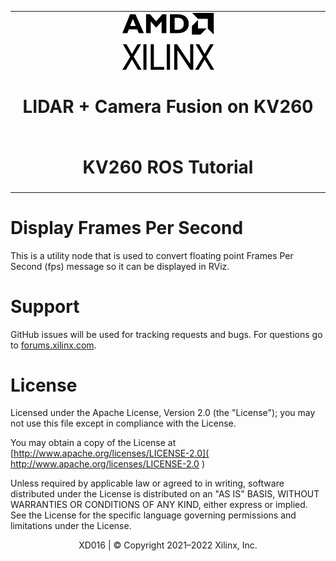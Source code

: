 <table>
 <tr>
   <td align="center"><img src="https://raw.githubusercontent.com/Xilinx/Image-Collateral/main/xilinx-logo.png" width="30%"/><h1>LIDAR + Camera Fusion on KV260</h1>
   </td>
 </tr>
 <tr>
 <td align="center"><h1>KV260 ROS Tutorial</h1>
 </td>
 </tr>
</table>

# Display Frames Per Second

This is a utility node that is used to convert floating point Frames Per Second (fps) message so it can be displayed in RViz.

</details>

# Support

GitHub issues will be used for tracking requests and bugs. For questions go to [forums.xilinx.com](http://forums.xilinx.com/).

# License

Licensed under the Apache License, Version 2.0 (the "License"); you may not use this file except in compliance with the License.

You may obtain a copy of the License at [http://www.apache.org/licenses/LICENSE-2.0]( http://www.apache.org/licenses/LICENSE-2.0 )



Unless required by applicable law or agreed to in writing, software distributed under the License is distributed on an "AS IS" BASIS, WITHOUT WARRANTIES OR CONDITIONS OF ANY KIND, either express or implied. See the License for the specific language governing permissions and limitations under the License.

<p align="center"> XD016 | &copy; Copyright 2021–2022 Xilinx, Inc.</p>
